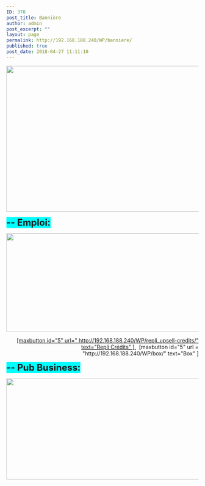 ```yaml
---
ID: 378
post_title: Bannière
author: admin
post_excerpt: ""
layout: page
permalink: http://192.168.188.240/WP/banniere/
published: true
post_date: 2018-04-27 11:11:10
---
```

<a href="http://192.168.188.240/WP/wp-content/uploads/2018/04/Banniere.png"><img class="aligncenter size-full wp-image-432" src="http://192.168.188.240/WP/wp-content/uploads/2018/04/Banniere.png" alt="" width="1278" height="382" /></a>

<span style="font-size: 18pt; background-color: #00ffff;"><strong>-- Emploi:</strong></span>

<a href="http://192.168.188.240/WP/wp-content/uploads/2018/04/Banniere_1.png"><img class="aligncenter size-full wp-image-433" src="http://192.168.188.240/WP/wp-content/uploads/2018/04/Banniere_1.png" alt="" width="1274" height="258" /></a>
<p style="text-align: right;"><a href="http://192.168.188.240/WP/wp-content/uploads/2018/04/Box_1.png">[maxbutton id="5" url=" http://192.168.188.240/WP/repli_upsell-credits/" text="Repli Crédits" ] </a>  [maxbutton id="5" url = "http://192.168.188.240/WP/box/" text="Box" ]</p>
<span style="font-size: 18pt; background-color: #00ffff;"><strong>-- Pub Business:</strong></span>

<a href="http://192.168.188.240/WP/wp-content/uploads/2018/04/Banniere_2.png"><img class="aligncenter size-full wp-image-434" src="http://192.168.188.240/WP/wp-content/uploads/2018/04/Banniere_2.png" alt="" width="1275" height="265" /></a>
